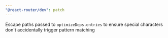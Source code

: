 ```yaml
---
"@react-router/dev": patch
---
```


Escape paths passed to `optimizeDeps.entries` to ensure special characters don't accidentally trigger pattern matching
